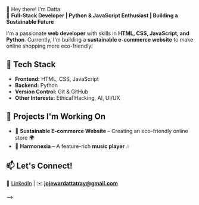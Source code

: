 👋 Hey there! I'm Datta  
🚀 **Full-Stack Developer | Python & JavaScript Enthusiast | Building a Sustainable Future**  

I'm a passionate **web developer** with skills in **HTML, CSS, JavaScript, and Python**. Currently, I'm building a **sustainable e-commerce website** to make online shopping more eco-friendly!  

## 🔧 Tech Stack  
- **Frontend:** HTML, CSS, JavaScript  
- **Backend:** Python  
- **Version Control:** Git & GitHub  
- **Other Interests:** Ethical Hacking, AI, UI/UX  

## 🚀 Projects I'm Working On  
- 🌱 **Sustainable E-commerce Website** – Creating an eco-friendly online store 🌍  
- 🎵 **Harmonexia** – A feature-rich **music player** 🎶
  
## 📫 Let's Connect!  
🔗 [LinkedIn](#) | ✉️ **jojewardattatray@gmail.com**  

-->
